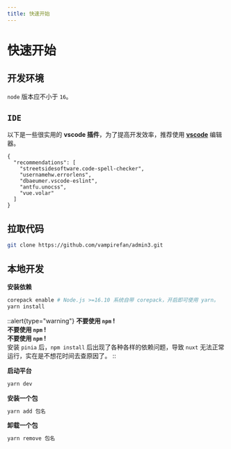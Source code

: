 ```yaml
---
title: 快速开始
---
```


# 快速开始

## 开发环境

`node` 版本应不小于 `16`。

## `IDE`

以下是一些很实用的 **vscode 插件**，为了提高开发效率，推荐使用 **[vscode](https://code.visualstudio.com/)** 编辑器。  
```json{}[@/.vscode/extensions.json]
{
  "recommendations": [
    "streetsidesoftware.code-spell-checker",
    "usernamehw.errorlens",
    "dbaeumer.vscode-eslint",
    "antfu.unocss",
    "vue.volar"
  ]
}
```

## 拉取代码

```sh
git clone https://github.com/vampirefan/admin3.git
```

## 本地开发
**安装依赖**

```sh
corepack enable # Node.js >=16.10 系统自带 corepack，开启即可使用 yarn。
yarn install
```
::alert{type="warning"}
**不要使用 `npm` !**  
**不要使用 `npm` !**  
**不要使用 `npm` !**  
安装 `pinia` 后，`npm install` 后出现了各种各样的依赖问题，导致 `nuxt` 无法正常运行，实在是不想花时间去查原因了。
::

**启动平台**

```sh
yarn dev
```

**安装一个包**

```sh
yarn add 包名
```

**卸载一个包**

```sh
yarn remove 包名
```
